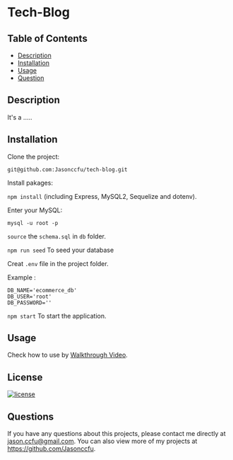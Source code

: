 # Tech-Blog

## Table of Contents

- [Description](#description)
- [Installation](#installation)
- [Usage](#usage)
- [Question](#question)

## Description

It's a .....

## Installation

Clone the project:

`git@github.com:Jasonccfu/tech-blog.git`

Install pakages:

`npm install` (including Express, MySQL2, Sequelize and dotenv).

Enter your MySQL:

`mysql -u root -p`

`source` the `schema.sql` in `db` folder.

`npm run seed` To seed your database

Creat `.env` file in the project folder.

Example :

```
DB_NAME='ecommerce_db'
DB_USER='root'
DB_PASSWORD=''
```

`npm start` To start the application.

## Usage

Check how to use by [Walkthrough Video](https://watch.screencastify.com/).

## License

[![license](https://img.shields.io/badge/license-MIT-blue)](https://shields.io)

## Questions

If you have any questions about this projects, please contact me directly at jason.ccfu@gmail.com. You can also view more of my projects at https://github.com/Jasonccfu.
